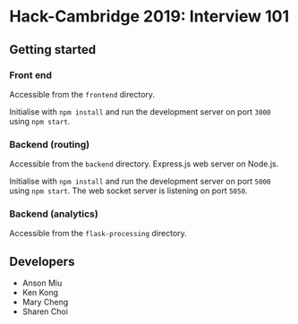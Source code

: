 # Hack-Cambridge 2019: Interview 101

## Getting started

### Front end
Accessible from the `frontend` directory.

Initialise with `npm install` and run the development server on port `3000` using `npm start`.

### Backend (routing) 
Accessible from the `backend` directory.
Express.js web server on Node.js.

Initialise with `npm install` and run the development server on port `5000` using `npm start`. The web socket server is listening on port `5050`.

### Backend (analytics)
Accessible from the `flask-processing` directory.

## Developers
* Anson Miu
* Ken Kong
* Mary Cheng
* Sharen Choi
